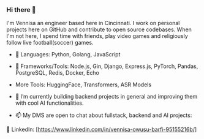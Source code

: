 ### Hi there 👋
I'm Vennisa an engineer based here in Cincinnati. I work on personal projects here on GitHub and contribute to open source codebases. When I'm not here, I spend time with friends, play video games and religiously follow live football(soccer) games.

- 🔭 Languages: Python, Golang, JavaScript
- 🔭 Frameworks/Tools: Node.js, Gin, Django, Express.js, PyTorch, Pandas, PostgreSQL, Redis, Docker, Echo
- More Tools: HuggingFace, Transformers, ASR Models
  
- 🌱 I’m currently building backend projects in general and improving them with cool AI functionalities. 

- 📫 My DMS are open to chat about fullstack, backend and AI projects:

🔗 LinkedIn: [https://www.linkedin.com/in/vennisa-owusu-barfi-95155216b/]




